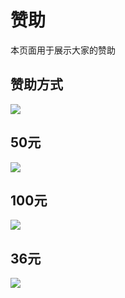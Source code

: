 # 赞助

本页面用于展示大家的赞助

## 赞助方式

![](./donate/donate.jpg)

## 50元

![](./donate/donate-2025-09-12-13-00-30.jpg)

## 100元

![](./donate/donate-2025-08-16-19-39-27.jpeg)

## 36元

![](./donate/donate-2025-08-04-10-42-49.jpeg)
